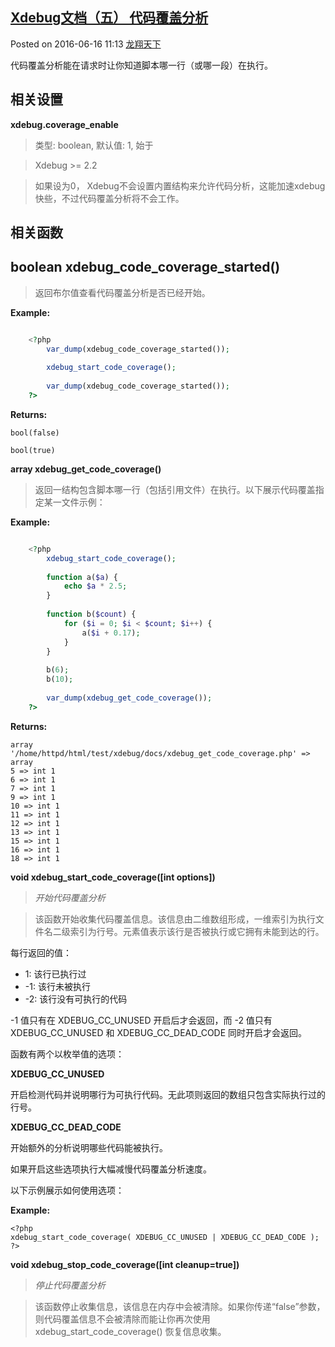 ## [Xdebug文档（五） 代码覆盖分析][0] 

Posted on 2016-06-16 11:13 [龙翔天下][1] 

代码覆盖分析能在请求时让你知道脚本哪一行（或哪一段）在执行。

## 相关设置

**xdebug.coverage_enable**

> 类型: boolean, 默认值: 1, 始于 

> Xdebug >= 2.2

> 如果设为0， Xdebug不会设置内置结构来允许代码分析，这能加速xdebug快些，不过代码覆盖分析将不会工作。

## 相关函数

## boolean xdebug_code_coverage_started()

> 返回布尔值查看代码覆盖分析是否已经开始。

**Example:**

 
```php

    <?php
        var_dump(xdebug_code_coverage_started());
    
        xdebug_start_code_coverage();
    
        var_dump(xdebug_code_coverage_started());
    ?>  
```

**Returns:**

    bool(false)

    bool(true)

**array xdebug_get_code_coverage()**

> 返回一结构包含脚本哪一行（包括引用文件）在执行。以下展示代码覆盖指定某一文件示例：

**Example:**

 
```php

    <?php
        xdebug_start_code_coverage();
    
        function a($a) {
            echo $a * 2.5;
        }
    
        function b($count) {
            for ($i = 0; $i < $count; $i++) {
                a($i + 0.17);
            }
        }
    
        b(6);
        b(10);
    
        var_dump(xdebug_get_code_coverage());
    ?>  
```

**Returns:**

```
array
'/home/httpd/html/test/xdebug/docs/xdebug_get_code_coverage.php' => 
array
5 => int 1
6 => int 1
7 => int 1
9 => int 1
10 => int 1
11 => int 1
12 => int 1
13 => int 1
15 => int 1
16 => int 1
18 => int 1
```

**void xdebug_start_code_coverage([int options])**

> _开始代码覆盖分析_

> 该函数开始收集代码覆盖信息。该信息由二维数组形成，一维索引为执行文件名二级索引为行号。元素值表示该行是否被执行或它拥有未能到达的行。

每行返回的值：

* 1: 该行已执行过
* -1: 该行未被执行
* -2: 该行没有可执行的代码

-1 值只有在 XDEBUG_CC_UNUSED 开启后才会返回，而 -2 值只有XDEBUG_CC_UNUSED 和 XDEBUG_CC_DEAD_CODE 同时开启才会返回。

函数有两个以枚举值的选项：

**XDEBUG_CC_UNUSED**

开启检测代码并说明哪行为可执行代码。无此项则返回的数组只包含实际执行过的行号。

**XDEBUG_CC_DEAD_CODE**

开始额外的分析说明哪些代码能被执行。

如果开启这些选项执行大幅减慢代码覆盖分析速度。

以下示例展示如何使用选项：

**Example:**

    <?php
    xdebug_start_code_coverage( XDEBUG_CC_UNUSED | XDEBUG_CC_DEAD_CODE );
    ?>

**void xdebug_stop_code_coverage([int cleanup=true])**

> _停止代码覆盖分析_

> 该函数停止收集信息，该信息在内存中会被清除。如果你传递“false”参数，则代码覆盖信息不会被清除而能让你再次使用 xdebug_start_code_coverage() 恢复信息收集。

[0]: http://www.cnblogs.com/xiwang6428/p/5590353.html
[1]: http://www.cnblogs.com/xiwang6428/
[2]: https://i.cnblogs.com/EditPosts.aspx?postid=5590353
[3]: #
